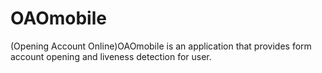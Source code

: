# OAOmobile
(Opening Account Online)OAOmobile is an application that provides form account opening and liveness detection for user.

